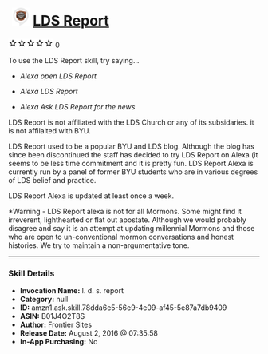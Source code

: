 # &nbsp;<img src="skill_icon" alt="LDS Report icon" width="36"> [LDS Report](http://alexa.amazon.com/#skills/amzn1.ask.skill.78dda6e5-56e9-4e09-af45-5e87a7db9409)
![0 stars](../../images/ic_star_border_black_18dp_1x.png)![0 stars](../../images/ic_star_border_black_18dp_1x.png)![0 stars](../../images/ic_star_border_black_18dp_1x.png)![0 stars](../../images/ic_star_border_black_18dp_1x.png)![0 stars](../../images/ic_star_border_black_18dp_1x.png) 0

To use the LDS Report skill, try saying...

* *Alexa open LDS Report*

* *Alexa LDS Report*

* *Alexa Ask LDS Report for the news*

LDS Report is not affiliated with the LDS Church or any of its subsidaries.  it is not affilaited with BYU.  

LDS Report used to be a popular BYU and LDS blog.  Although the blog has since been discontinued the staff has decided to try LDS Report on Alexa (it seems to be less time commitment and it is pretty fun.   LDS Report Alexa is currently run by a panel of former BYU students who are in various degrees of LDS belief and practice.  

LDS Report Alexa is updated at least once a week.  

*Warning - LDS Report alexa is not for all Mormons.  Some might find it irreverent, lighthearted or flat out apostate.  Although we would probably disagree and say it is an attempt at updating millennial Mormons and those who are open to un-conventional mormon conversations and honest histories.  We try to maintain a non-argumentative tone.

***

### Skill Details

* **Invocation Name:** l. d. s. report
* **Category:** null
* **ID:** amzn1.ask.skill.78dda6e5-56e9-4e09-af45-5e87a7db9409
* **ASIN:** B01J4O2T8S
* **Author:** Frontier Sites
* **Release Date:** August 2, 2016 @ 07:35:58
* **In-App Purchasing:** No
